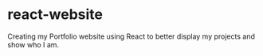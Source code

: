 # react-website
Creating my Portfolio website using React to better display my projects and show who I am.
